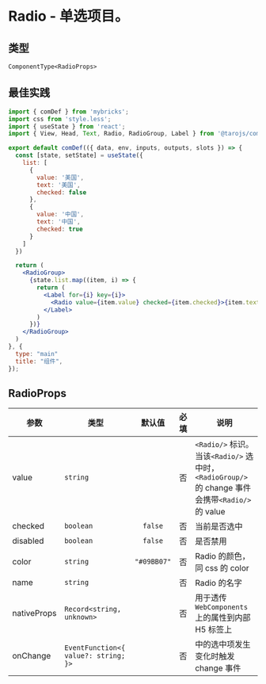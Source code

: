 # Radio - 单选项目。

## 类型
```tsx
ComponentType<RadioProps>
```

## 最佳实践
```jsx file="runtime.jsx"
import { comDef } from 'mybricks';
import css from 'style.less';
import { useState } from 'react';
import { View, Head, Text, Radio, RadioGroup, Label } from '@tarojs/components';

export default comDef(({ data, env, inputs, outputs, slots }) => {
  const [state, setState] = useState({
    list: [
      {
        value: '美国',
        text: '美国',
        checked: false
      },
      {
        value: '中国',
        text: '中国',
        checked: true
      }
    ]
  })

  return (
    <RadioGroup>
      {state.list.map((item, i) => {
        return (
          <Label for={i} key={i}>
            <Radio value={item.value} checked={item.checked}>{item.text}</Radio>
          </Label>
        )
      })}
    </RadioGroup>
  )
}, {
  type: "main"
  title: "组件",
});
```

## RadioProps

| 参数 | 类型 | 默认值 | 必填 | 说明 |
| --- | --- | :---: | :---: | --- |
| value | `string` |  | 否 | `<Radio/>` 标识。当该`<Radio/>` 选中时，`<RadioGroup/>`的 change 事件会携带`<Radio/>`的 value |
| checked | `boolean` | `false` | 否 | 当前是否选中 |
| disabled | `boolean` | `false` | 否 | 是否禁用 |
| color | `string` | `"#09BB07"` | 否 | Radio 的颜色，同 css 的 color |
| name | `string` |  | 否 | Radio 的名字 |
| nativeProps | `Record<string, unknown>` |  | 否 | 用于透传 `WebComponents` 上的属性到内部 H5 标签上 |
| onChange | `EventFunction<{ value?: string; }>` |  | 否 | <radio-group/> 中的选中项发生变化时触发 change 事件 |
